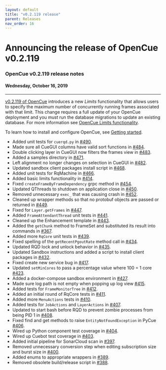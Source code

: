 ```yaml
---
layout: default
title: "v0.2.119 release"
parent: Releases
nav_order: 16
---
```


# Announcing the release of OpenCue v0.2.119

### OpenCue v0.2.119 release notes

#### Wednesday, October 16, 2019

---

[v0.2.119 of OpenCue](https://github.com/AcademySoftwareFoundation/OpenCue/releases/tag/0.2.119)
introduces a new *Limits* functionality that allows users to specify the
maximum number of concurrently running frames associated with that limit.
This change requires a full update of your OpenCue deployment and you must
run the database migrations to update an existing database. For more
information see
[OpenCue Limits functionality](https://lists.aswf.io/g/opencue-user/topic/opencue_limits_functionality/34376378).

To learn how to install and configure OpenCue, see [Getting started](/docs/getting-started/).

*   Added unit tests for `cuerqd.py` in
    [#490](https://github.com/AcademySoftwareFoundation/OpenCue/pull/490).
*   Made sure all CueGUI columns have valid sort functions in [#484](https://github.com/AcademySoftwareFoundation/OpenCue/pull/484).
*   Double clicking layer in CueGUI now filters the frames view in [#483](https://github.com/AcademySoftwareFoundation/OpenCue/pull/483).
*   Added a samples directory in
    [#471](https://github.com/AcademySoftwareFoundation/OpenCue/pull/471).
*   Left alignment no longer changes on selection in CueGUI in [#482](https://github.com/AcademySoftwareFoundation/OpenCue/pull/482).
*   Updated sandbox client packages install script in [#468](https://github.com/AcademySoftwareFoundation/OpenCue/pull/468).
*   Added unit tests for RqMachine in
    [#466](https://github.com/AcademySoftwareFoundation/OpenCue/pull/466).
*   Added basic limits functionality in
    [#414](https://github.com/AcademySoftwareFoundation/OpenCue/pull/414).
*   Fixed `createFrameByFrameDependency` grpc method in [#454](https://github.com/AcademySoftwareFoundation/OpenCue/pull/454).
*   Updated QThreads to shutdown on application close in [#450](https://github.com/AcademySoftwareFoundation/OpenCue/pull/450).
*   Removed unnecessary `exec_` that was causing crash in [#452](https://github.com/AcademySoftwareFoundation/OpenCue/pull/452).
*   Cleaned up wrapper methods so that no protobuf objects are passed or
    returned in
    [#449](https://github.com/AcademySoftwareFoundation/OpenCue/pull/449).
*   Fixed for `Layer.getFrames` in 
    [#447](https://github.com/AcademySoftwareFoundation/OpenCue/pull/447).
*   Added `FrameAttendantThread` unit tests in [#441](https://github.com/AcademySoftwareFoundation/OpenCue/pull/441).
*   Cleaned up the Enhancement template in [#443](https://github.com/AcademySoftwareFoundation/OpenCue/pull/443).
*   Added the `getChunk` method to FrameSet and substituted its result into
    commands in
    [#367](https://github.com/AcademySoftwareFoundation/OpenCue/pull/367).
*   Added more `RqCore` unit tests in
    [#439](https://github.com/AcademySoftwareFoundation/OpenCue/pull/439).
*   Fixed spelling of the `getRecentPgoutRate` method call in [#434](https://github.com/AcademySoftwareFoundation/OpenCue/pull/434).
*   Updated RQD lock and unlock behavior in [#435](https://github.com/AcademySoftwareFoundation/OpenCue/pull/435).
*   Updated Sandbox instructions and added a script to install client
    packages in
    [#432](https://github.com/AcademySoftwareFoundation/OpenCue/pull/432).
*   Fixed create new service bug in
    [#417](https://github.com/AcademySoftwareFoundation/OpenCue/pull/417).
*   Updated `setMinCores` to pass a percentage value where 100 = 1 core [#423](https://github.com/AcademySoftwareFoundation/OpenCue/pull/423).
*   Added a docker-compose sandbox environment in [#427](https://github.com/AcademySoftwareFoundation/OpenCue/pull/427).
*   Made sure log path is not empty when popping up log view [#415](https://github.com/AcademySoftwareFoundation/OpenCue/pull/415).
*   Added tests for `FrameMonitorTree` in
    [#412](https://github.com/AcademySoftwareFoundation/OpenCue/pull/412).
*   Added an initial round of RqCore tests in [#411](https://github.com/AcademySoftwareFoundation/OpenCue/pull/411).
*   Added more `MenuActions` tests in
    [#410](https://github.com/AcademySoftwareFoundation/OpenCue/pull/410).
*   Added tests for `JobActions` and `LayerActions` in [#407](https://github.com/AcademySoftwareFoundation/OpenCue/pull/407).
*   Updated to start bash before RQD to prevent zombie processes from being
    PID 1 in
    [#408](https://github.com/AcademySoftwareFoundation/OpenCue/pull/408).
*   Fixed find and get methods to raise `EntityNotFoundException` in PyCue [#406](https://github.com/AcademySoftwareFoundation/OpenCue/pull/406).
*   Wired up Python component test coverage in [#404](https://github.com/AcademySoftwareFoundation/OpenCue/pull/404).
*   Wired up Cuebot test coverage in
    [#403](https://github.com/AcademySoftwareFoundation/OpenCue/pull/403).
*   Added initial pipeline for SonarCloud scan in [#397](https://github.com/AcademySoftwareFoundation/OpenCue/pull/397).
*   Removed unnecessary conversion step when editing subscription size and
    burst size in
    [#400](https://github.com/AcademySoftwareFoundation/OpenCue/pull/400).
*   Added enums to appropriate wrappers in [#389](https://github.com/AcademySoftwareFoundation/OpenCue/pull/389).
*   Removed obsolete build/release script in [#388](https://github.com/AcademySoftwareFoundation/OpenCue/pull/388).
